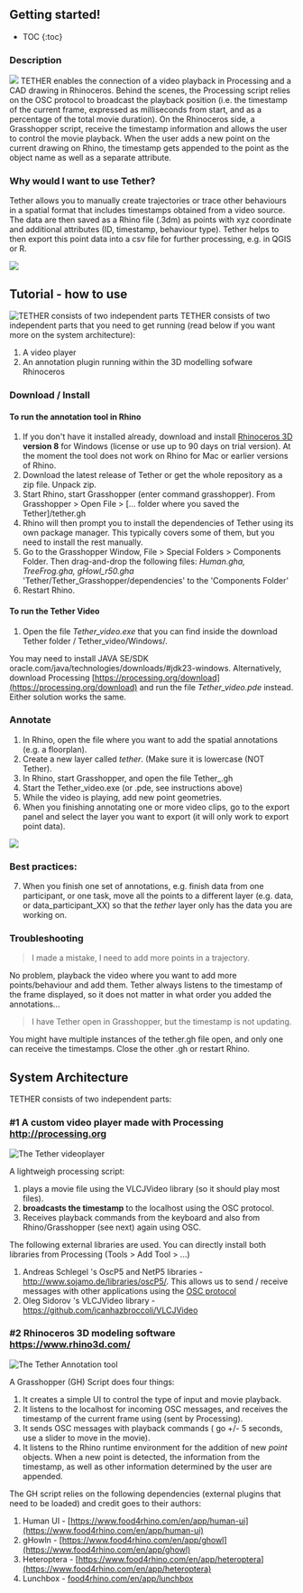 ## Getting started!
* TOC
{:toc}

### Description
![](assets/screenshot_tutorial.png)
TETHER enables the connection of a video playback in Processing and a CAD drawing in Rhinoceros. Behind the scenes, the Processing script relies on the OSC protocol to broadcast the playback position (i.e. the timestamp of the current frame, expressed as milliseconds from start, and as a percentage of the total movie duration). On the Rhinoceros side, a Grasshopper script, receive the timestamp information and allows the user to control the movie playback. When the user adds a new point on the current drawing on Rhino, the timestamp gets appended to the point as the object name as well as a separate attribute.  

### Why would I want to use Tether?
Tether allows you to manually create trajectories or trace other behaviours in a spatial format that includes timestamps obtained from a video source. The data are then saved as a Rhino file (.3dm) as points with xyz coordinate and additional attributes (ID, timestamp, behaviour type). Tether helps to then export this point data into a csv file for further processing, e.g. in QGIS or R.

![](docs/assets/csvexport_screenshot.png)

## Tutorial - how to use
![TETHER consists of two independent parts](assets/diagram.png)
TETHER consists of two independent parts that you need to get running (read below if you want more on the system architecture):
1. A video player
2. An annotation plugin running within the 3D modelling sofware Rhinoceros
   
### Download / Install
#### To run the annotation tool in Rhino
1. If you don't have it installed already, download and install [Rhinoceros 3D](https://www.rhino3d.com/) **version 8** for Windows (license or use up to 90 days on trial version). At the moment the tool does not work on Rhino for Mac or earlier versions of Rhino. 
2. Download the latest release of Tether or get the whole repository as a zip file. Unpack zip.
3. Start Rhino, start Grasshopper (enter command grasshopper). From Grasshopper > Open File > [... folder where you saved the Tether]/tether.gh
4. Rhino will then prompt you to install the dependencies of Tether using its own package manager. This typically covers some of them, but you need to install the rest manually.
5. Go to the Grasshopper Window, File > Special Folders > Components Folder. Then drag-and-drop the following files: _Human.gha, TreeFrog.gha, gHowl_r50.gha_ 'Tether/Tether_Grasshopper/dependencies' to the 'Components Folder'
6. Restart Rhino.

#### To run the Tether Video
1. Open the file _Tether_video.exe_ that you can find inside the download Tether folder / Tether_video/Windows/.

You may need to install JAVA SE/SDK oracle.com/java/technologies/downloads/#jdk23-windows. Alternatively, download Processing [https://processing.org/download](https://processing.org/download) and run the file _Tether_video.pde_ instead. Either solution works the same.

### Annotate

1. In Rhino, open the file where you want to add the spatial annotations (e.g. a floorplan).
2. Create a new layer called _tether_. (Make sure it is lowercase (NOT Tether).
3. In Rhino, start Grasshopper, and open the file Tether_<version>.gh
4. Start the Tether_video.exe (or .pde, see instructions above)
5. While the video is playing, add new point geometries.
6. When you finishing annotating one or more video clips, go to the export panel and select the layer you want to export (it will only work to export point data).

![](assets/tether_tutorial_s.gif)

### Best practices:
7. When you finish one set of annotations, e.g. finish data from one participant, or one task, move all the points to a different layer (e.g. data, or data_participant_XX) so that the _tether_ layer only has the data you are working on.

### Troubleshooting

> I made a mistake, I need to add more points in a trajectory.
> 
No problem, playback the video where you want to add more points/behaviour and add them. Tether always listens to the timestamp of the frame displayed, so it does not matter in what order you added the annotations...

>I have Tether open in Grasshopper, but the timestamp is not updating.
>
You might have multiple instances of the tether.gh file open, and only one can receive the timestamps. Close the other .gh or restart Rhino.

## System Architecture
TETHER consists of two independent parts:

### #1 A custom video player made with Processing http://processing.org
![The Tether videoplayer](assets/Tether_videoplayer.png)

A lightweigh processing script:
1. plays a movie file using the VLCJVideo library (so it should play most files).
2. **broadcasts the timestamp** to the localhost using the OSC protocol. 
3. Receives playback commands from the keyboard and also from Rhino/Grasshopper (see next) again using OSC.

The following external libraries are used. You can directly install both libraries from Processing (Tools > Add Tool > ...)

1. Andreas Schlegel 's OscP5 and NetP5 libraries - http://www.sojamo.de/libraries/oscP5/. This allows us to send / receive messages with other applications using the [OSC protocol](http://opensoundcontrol.org/introduction-osc)
1. Oleg Sidorov 's VLCJVideo library - https://github.com/icanhazbroccoli/VLCJVideo

### #2 Rhinoceros 3D modeling software https://www.rhino3d.com/
![The Tether Annotation tool](assets/Tether_Rhino.png)

A Grasshopper (GH) Script does four things:

1. It creates a simple UI to control the type of input and movie playback.
1. It listens to the localhost for incoming OSC messages, and receives the timestamp of the current frame using (sent by Processing).
1. It sends OSC messages with playback commands ( go +/- 5 seconds, use a slider to move in the movie).
1. It listens to the Rhino runtime environment for the addition of new *point* objects. When a new point is detected, the information from the timestamp, as well as other information determined by the user are appended.

The GH script relies on the following dependencies (external plugins that need to be loaded) and credit goes to their authors:
1. Human UI - [https://www.food4rhino.com/en/app/human-ui](https://www.food4rhino.com/en/app/human-ui)
1. gHowln - [https://www.food4rhino.com/en/app/ghowl](https://www.food4rhino.com/en/app/ghowl)
1. Heteroptera - [https://www.food4rhino.com/en/app/heteroptera](https://www.food4rhino.com/en/app/heteroptera)
1. Lunchbox - [food4rhino.com/en/app/lunchbox](food4rhino.com/en/app/lunchbox)

